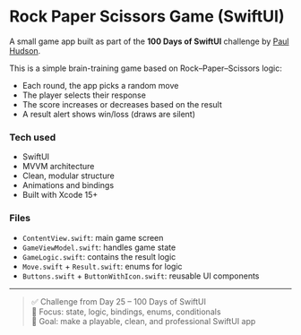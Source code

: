 # Rock Paper Scissors Game (SwiftUI)

A small game app built as part of the **100 Days of SwiftUI** challenge by [Paul Hudson](https://www.hackingwithswift.com/100/swiftui).

This is a simple brain-training game based on Rock–Paper–Scissors logic:

- Each round, the app picks a random move
- The player selects their response
- The score increases or decreases based on the result
- A result alert shows win/loss (draws are silent)

### Tech used
- SwiftUI
- MVVM architecture
- Clean, modular structure
- Animations and bindings
- Built with Xcode 15+

### Files
- `ContentView.swift`: main game screen
- `GameViewModel.swift`: handles game state
- `GameLogic.swift`: contains the result logic
- `Move.swift` + `Result.swift`: enums for logic
- `Buttons.swift` + `ButtonWithIcon.swift`: reusable UI components

---

> ✅ Challenge from Day 25 – 100 Days of SwiftUI  
> 🧠 Focus: state, logic, bindings, enums, conditionals  
> 🎯 Goal: make a playable, clean, and professional SwiftUI app

